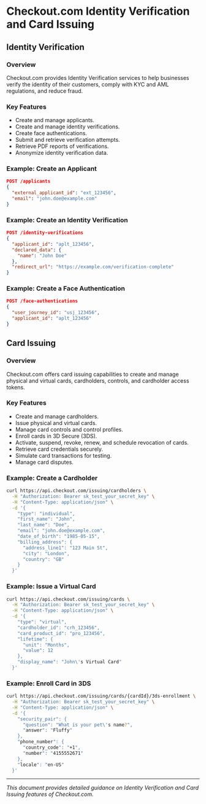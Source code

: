 # Checkout.com Identity Verification and Card Issuing

## Identity Verification

### Overview
Checkout.com provides Identity Verification services to help businesses verify the identity of their customers, comply with KYC and AML regulations, and reduce fraud.

### Key Features
- Create and manage applicants.
- Create and manage identity verifications.
- Create face authentications.
- Submit and retrieve verification attempts.
- Retrieve PDF reports of verifications.
- Anonymize identity verification data.

### Example: Create an Applicant
```json
POST /applicants
{
  "external_applicant_id": "ext_123456",
  "email": "john.doe@example.com"
}
```

### Example: Create an Identity Verification
```json
POST /identity-verifications
{
  "applicant_id": "aplt_123456",
  "declared_data": {
    "name": "John Doe"
  },
  "redirect_url": "https://example.com/verification-complete"
}
```

### Example: Create a Face Authentication
```json
POST /face-authentications
{
  "user_journey_id": "usj_123456",
  "applicant_id": "aplt_123456"
}
```

## Card Issuing

### Overview
Checkout.com offers card issuing capabilities to create and manage physical and virtual cards, cardholders, controls, and cardholder access tokens.

### Key Features
- Create and manage cardholders.
- Issue physical and virtual cards.
- Manage card controls and control profiles.
- Enroll cards in 3D Secure (3DS).
- Activate, suspend, revoke, renew, and schedule revocation of cards.
- Retrieve card credentials securely.
- Simulate card transactions for testing.
- Manage card disputes.

### Example: Create a Cardholder
```bash
curl https://api.checkout.com/issuing/cardholders \
  -H "Authorization: Bearer sk_test_your_secret_key" \
  -H "Content-Type: application/json" \
  -d '{
    "type": "individual",
    "first_name": "John",
    "last_name": "Doe",
    "email": "john.doe@example.com",
    "date_of_birth": "1985-05-15",
    "billing_address": {
      "address_line1": "123 Main St",
      "city": "London",
      "country": "GB"
    }
  }'
```

### Example: Issue a Virtual Card
```bash
curl https://api.checkout.com/issuing/cards \
  -H "Authorization: Bearer sk_test_your_secret_key" \
  -H "Content-Type: application/json" \
  -d '{
    "type": "virtual",
    "cardholder_id": "crh_123456",
    "card_product_id": "pro_123456",
    "lifetime": {
      "unit": "Months",
      "value": 12
    },
    "display_name": "John\'s Virtual Card"
  }'
```

### Example: Enroll Card in 3DS
```bash
curl https://api.checkout.com/issuing/cards/{cardId}/3ds-enrollment \
  -H "Authorization: Bearer sk_test_your_secret_key" \
  -H "Content-Type: application/json" \
  -d '{
    "security_pair": {
      "question": "What is your pet\'s name?",
      "answer": "Fluffy"
    },
    "phone_number": {
      "country_code": "+1",
      "number": "4155552671"
    },
    "locale": "en-US"
  }'
```

---

*This document provides detailed guidance on Identity Verification and Card Issuing features of Checkout.com.*
